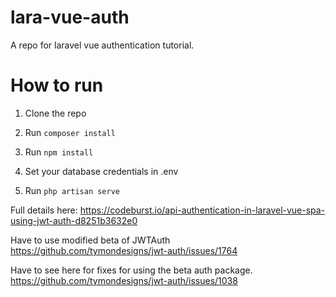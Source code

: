 # lara-vue-auth
A repo for laravel vue authentication tutorial.

# How to run 
1. Clone the repo
2. Run 
 	`composer install`
3. Run 
	`npm install`

4. Set your database credentials in .env
5. Run 
	`php artisan serve`
	
Full details here: https://codeburst.io/api-authentication-in-laravel-vue-spa-using-jwt-auth-d8251b3632e0

Have to use modified beta of JWTAuth 
https://github.com/tymondesigns/jwt-auth/issues/1764

Have to see here for fixes for using the beta auth package. 
https://github.com/tymondesigns/jwt-auth/issues/1038
